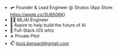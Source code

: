 - 🛩️ Founder & Lead Engineer @ Stratos (App Store: https://apple.co/3U8506K)
- 👨‍💻 ML/AI Engineer
- 🤖 Aspire to help build the future of AI
- 📱 Full-Stack iOS whiz 
- ✈️ Private Pilot
- 📫 louis.bensard@gmail.com
